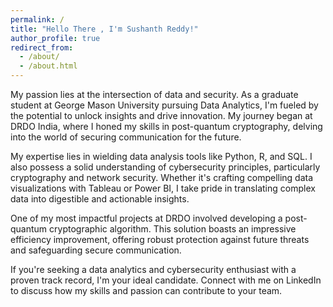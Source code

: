 ```yaml
---
permalink: /
title: "Hello There , I'm Sushanth Reddy!"
author_profile: true
redirect_from: 
  - /about/
  - /about.html
---
```

My passion lies at the intersection of data and security. As a graduate student at George Mason University pursuing Data Analytics, I'm fueled by the potential to unlock insights and drive innovation. My journey began at DRDO India, where I honed my skills in post-quantum cryptography, delving into the world of securing communication for the future.

My expertise lies in wielding data analysis tools like Python, R, and SQL. I also possess a solid understanding of cybersecurity principles, particularly cryptography and network security. Whether it's crafting compelling data visualizations with Tableau or Power BI, I take pride in translating complex data into digestible and actionable insights.

One of my most impactful projects at DRDO involved developing a post-quantum cryptographic algorithm. This solution boasts an impressive  efficiency improvement, offering robust protection against future threats and safeguarding secure communication. 


If you're seeking a data analytics and cybersecurity enthusiast with a proven track record, I'm your ideal candidate. Connect with me on LinkedIn  to discuss how my skills and passion can contribute to your team. 


